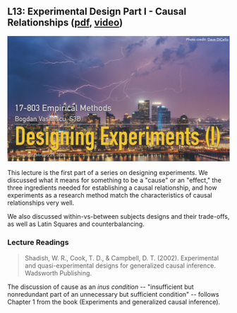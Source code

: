 ## L13: Experimental Design Part I - Causal Relationships ([pdf](../slides/13-experiments-pt1.pdf), [video]())

[![Lecture13-Experiments](../assets/images/13-experiments-pt1.jpg)](../slides/13-experiments-pt1.pdf)

This lecture is the first part of a series on designing experiments. We discussed what it means for something to be a "cause" or an "effect," the three ingredients needed for establishing a causal relationship, and how experiments as a research method match the characteristics of causal relationships very well.

We also discussed within-vs-between subjects designs and their trade-offs, as well as Latin Squares and counterbalancing.


### Lecture Readings

> Shadish, W. R., Cook, T. D., & Campbell, D. T. (2002). Experimental and quasi-experimental designs for generalized causal inference. Wadsworth Publishing.

The discussion of cause as an *inus condition* -- "insufficient but nonredundant part of an unnecessary but sufficient condition" -- follows Chapter 1 from the book (Experiments and generalized causal inference).



